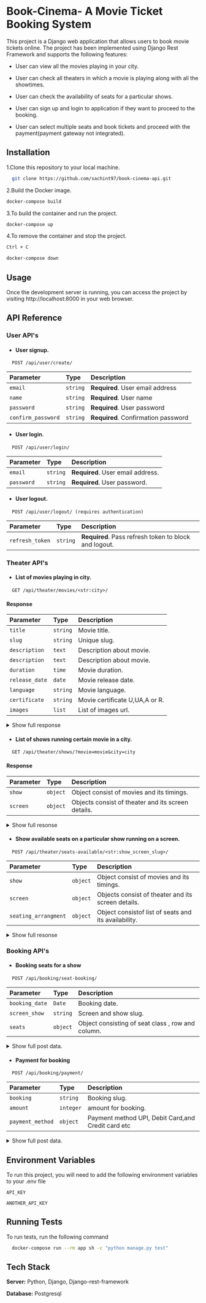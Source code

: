 
# Book-Cinema- A Movie Ticket Booking System

This project is a Django web application that allows users to book movie tickets online. The project has been implemented using Django Rest Framework and supports the following features:

* User can view all the movies playing in your city.

* User can check all theaters in which a movie is playing along with all the showtimes.

* User can check the availability of seats for a particular shows.

* User can sign up and login to application if they want to proceed to the booking.

* User can select multiple seats and book tickets and proceed with the payment(payment gateway not integrated).



## Installation

1.Clone this repository to your local machine.

```bash
  git clone https://github.com/sachint97/book-cinema-api.git
```

2.Build the Docker image.

```bash
docker-compose build
```
3.To build the container and run the project.
```bash
docker-compose up
```

4.To remove the container and stop the project.
```bash
Ctrl + C

docker-compose down
```
## Usage

Once the development server is running, you can access the project by visiting http://localhost:8000 in your web browser.


## API Reference
### User API's
* #### User signup.

```http
  POST /api/user/create/
```

| Parameter | Type     | Description            |
| :-------- | :------- | :------------------------- |
| `email` | `string` | **Required**.      User email address |
| `name` | `string` | **Required**.   User name |
| `password` | `string` | **Required**. User password |
| `confirm_password` | `string` | **Required**. Confirmation password |

* #### User login.

```http
  POST /api/user/login/
```

| Parameter | Type     | Description                       |
| :-------- | :------- | :-------------------------------- |
| `email`      | `string` | **Required**. User email address. |
| `password`      | `string` | **Required**. User password. |

* #### User logout.

```http
  POST /api/user/logout/ (requires authentication)
```

| Parameter | Type     | Description                       |
| :-------- | :------- | :-------------------------------- |
| `refresh_token`      | `string` | **Required**. Pass refresh token to block and logout. |

### Theater API's

* #### List of movies playing in city.

```http
  GET /api/theater/movies/<str:city>/
```
#### Response
| Parameter | Type     | Description                       |
| :-------- | :------- | :-------------------------------- |
| `title`      | `string` | Movie title. |
| `slug`      | `string` | Unique slug. |
| `description`      | `text` | Description about movie. |
| `description`      | `text` | Description about movie. |
| `duration`      | `time` | Movie duration. |
| `release_date`      | `date` | Movie release date. |
| `language`      | `string` | Movie language. |
| `certificate`      | `string` | Movie certificate U,UA,A or R. |
| `images`      | `list` | List of images url. |

<details>
  <summary>Show full response</summary>

  ```bash
  [
    {
        "title": "string",
        "slug": "string",
        "description": "string",
        "duration": "time",
        "release_date": "date",
        "language": "string",
        "certificate": "string",
        "images": [
            {
                "image": "url",
                "alt_text": "string",
                "is_feature": boolean
            }
        ]
    },
]
  ```

</details>

* #### List of shows running certain movie in a city.

```http
  GET /api/theater/shows/?movie=movie&city=city
```
#### Response
| Parameter | Type     | Description                       |
| :-------- | :------- | :-------------------------------- |
| `show`      | `object` | Object consist of movies and its timings. |
| `screen`   | `object` | Objects consist of theater and its screen details. |

<details>
  <summary>Show full resonse</summary>

  ```bash
  [
      {
          "show": {
              "movie": {
                  "title": "string",
                  "slug": "string",
                  "description": "string",
                  "duration": "time",
                  "release_date": "date",
                  "language": "string",
                  "certificate": "string",
                  "images": [
                      {
                          "image": "url",
                          "alt_text": "string",
                          "is_feature": boolean
                      },
                  ]
              },
              "start_date": "date",
              "end_date": "date",
              "start_time": "time",
              "end_time": "time",
              "slug": "string"
          },
          "screen": {
              "name": "string",
              "slug": "string",
              "theater": {
                  "name": "string",
                  "slug": "string",
                  "address": "string",
                  "city": {
                      "slug": "string",
                      "name": "string"
                  }
              }
          }
      }
  ]
  ```
</details>

* #### Show available seats on a particular show running on a screen.

```http
  POST /api/theater/seats-available/<str:show_screen_slug>/
```

| Parameter | Type     | Description                       |
| :-------- | :------- | :-------------------------------- |
| `show`      | `object` | Object consist of movies and its timings. |
| `screen`   | `object` | Objects consist of theater and its screen details. |
| `seating_arrangment`   | `object` | Object consistof list of seats and its availability. |

<details>
  <summary>Show full resonse</summary>

  ```bash
   {
    "show": {
        "movie": {
            "title": "string",
            "slug": "string",
            "description": "string",
            "duration": "time",
            "release_date": "date",
            "language": "string",
            "certificate": "string",
            "images": [
                {
                    "image": "url",
                    "alt_text": "string",
                    "is_feature": boolean
                },
            ]
        },
        "start_date": "date",
        "end_date": "date",
        "start_time": "time",
        "end_time": "time",
        "slug": "string"
    },
    "screen": {
        "name": "string",
        "slug": "string",
        "theater": {
            "name": "string",
            "slug": "string",
            "address": "string",
            "city": {
                "slug": "string",
                "name": "string"
            }
        }
    }
    "seating_arrangement": [
        {
          "seating_class": "Bolcany",
          "price": 400.0,
          "seats": [
              {
                  "row": 1,
                  "column": 1,
                  "is_available": true
              },
            ]
        }
      ]
}
```

</details>

### Booking API's

* #### Booking seats for a show

```http
  POST /api/booking/seat-booking/
```
| Parameter | Type     | Description                       |
| :-------- | :------- | :-------------------------------- |
| `booking_date` | `Date` | Booking date. |
| `screen_show`  | `string` | Screen and show slug. |
| `seats`      | `object` | Object consisting of seat class , row and column. |

<details>

  <summary>Show full post data.</summary>

  ```bash
  {
    "booking_date":"date",
    "screen_show":"string",
    "seats":[
        {
            "seating_class":"string",
            "row":integer,
            "column":integer
        },
    ]
}
  ```

</details>


* #### Payment for booking

```http
  POST /api/booking/payment/
```
| Parameter | Type     | Description                       |
| :-------- | :------- | :-------------------------------- |
| `booking` | `string` | Booking slug. |
| `amount`  | `integer` | amount for booking. |
| `payment_method`| `object` | Payment method UPI, Debit Card,and Credit card etc |

<details>

  <summary>Show full post data.</summary>

  ```bash
  {
    "booking":"string",
    "amount":integer,
    "payment_method":"string"
}
  ```

</details>






## Environment Variables

To run this project, you will need to add the following environment variables to your .env file

`API_KEY`

`ANOTHER_API_KEY`


## Running Tests

To run tests, run the following command

```bash
  docker-compose run --rm app sh -c "python manage.py test"
```


## Tech Stack

**Server:** Python, Django, Django-rest-framework

**Database:** Postgresql
